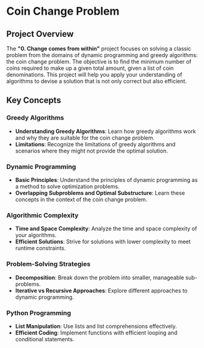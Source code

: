 # Coin Change Problem

## Project Overview

The **"0. Change comes from within"** project focuses on solving a classic problem from the domains of dynamic programming and greedy algorithms: the coin change problem. The objective is to find the minimum number of coins required to make up a given total amount, given a list of coin denominations. This project will help you apply your understanding of algorithms to devise a solution that is not only correct but also efficient.

## Key Concepts

### Greedy Algorithms
- **Understanding Greedy Algorithms**: Learn how greedy algorithms work and why they are suitable for the coin change problem.
- **Limitations**: Recognize the limitations of greedy algorithms and scenarios where they might not provide the optimal solution.

### Dynamic Programming
- **Basic Principles**: Understand the principles of dynamic programming as a method to solve optimization problems.
- **Overlapping Subproblems and Optimal Substructure**: Learn these concepts in the context of the coin change problem.

### Algorithmic Complexity
- **Time and Space Complexity**: Analyze the time and space complexity of your algorithms.
- **Efficient Solutions**: Strive for solutions with lower complexity to meet runtime constraints.

### Problem-Solving Strategies
- **Decomposition**: Break down the problem into smaller, manageable sub-problems.
- **Iterative vs Recursive Approaches**: Explore different approaches to dynamic programming.

### Python Programming
- **List Manipulation**: Use lists and list comprehensions effectively.
- **Efficient Coding**: Implement functions with efficient looping and conditional statements.


